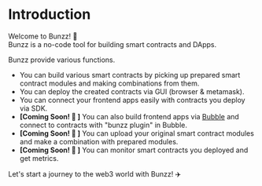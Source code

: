 # Introduction

Welcome to Bunzz! :tada:  
Bunzz is a no-code tool for building smart contracts and DApps.  

Bunzz provide various functions.
- You can build various smart contracts by picking up prepared smart contract modules and making combinations from them.
- You can deploy the created contracts via GUI (browser & metamask).
- You can connect your frontend apps easily with contracts you deploy via SDK. 
- **[Coming Soon! :construction: ]** You can also build frontend apps via [Bubble](https://bubble.io/) and connect to contracts with "bunzz plugin" in Bubble.
- **[Coming Soon! :construction: ]** You can upload your original smart contract modules and make a combination with prepared modules.
- **[Coming Soon! :construction: ]** You can monitor smart contracts you deployed and get metrics.

Let's start a journey to the web3 world with Bunzz! :airplane:
